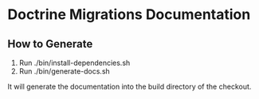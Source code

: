 # Doctrine Migrations Documentation

## How to Generate

1. Run ./bin/install-dependencies.sh
2. Run ./bin/generate-docs.sh

It will generate the documentation into the build directory of the checkout.